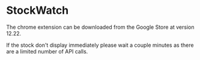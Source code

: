 # StockWatch

The chrome extension can be downloaded from the Google Store at version 12.22.

If the stock don't display immediately please wait a couple minutes as there are a limited number of API calls.


